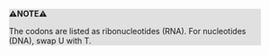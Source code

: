 <div style="margin:2em; background-color: #e0e0e0;">

<strong>⚠️NOTE️️️⚠️</strong>

The codons are listed as ribonucleotides (RNA). For nucleotides (DNA), swap U with T.
</div>

